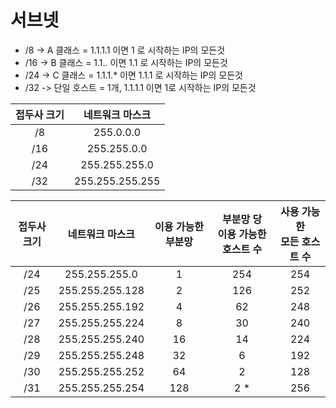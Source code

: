 # 서브넷 

* /8 -> A 클래스 = 1.1.1.1 이면   1 로 시작하는 IP의 모든것
* /16 -> B 클래스 = 1.1.*.* 이면   1.1 로 시작하는 IP의 모든것
* /24 -> C 클래스 = 1.1.1.* 이면   1.1.1 로 시작하는 IP의 모든것
* /32 -> 단일 호스트 = 1개,  1.1.1.1 이면   1로 시작하는 IP의 모든것


| 접두사 크기 	| 네트워크 마스크 	|
|:-----------:	|:---------------:	|
| /8          	| 255.0.0.0       	|
| /16         	| 255.255.0.0     	|
| /24         	| 255.255.255.0   	|
| /32         	| 255.255.255.255 	|

| 접두사 크기 	| 네트워크 마스크 	| 이용 가능한 부분망 	| 부분망 당<br>이용 가능한 호스트 수 	| 사용 가능한<br>모든 호스트 수 	|
|:-----------:	|:---------------:	|:------------------:	|:----------------------------------:	|:-----------------------------:	|
| /24         	| 255.255.255.0   	| 1                  	| 254                                	| 254                           	|
| /25         	| 255.255.255.128 	| 2                  	| 126                                	| 252                           	|
| /26         	| 255.255.255.192 	| 4                  	| 62                                 	| 248                           	|
| /27         	| 255.255.255.224 	| 8                  	| 30                                 	| 240                           	|
| /28         	| 255.255.255.240 	| 16                 	| 14                                 	| 224                           	|
| /29         	| 255.255.255.248 	| 32                 	| 6                                  	| 192                           	|
| /30         	| 255.255.255.252 	| 64                 	| 2                                  	| 128                           	|
| /31         	| 255.255.255.254 	| 128                	| 2 *                                	| 256                           	|
